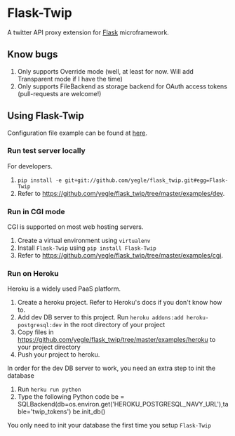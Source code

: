 Flask-Twip
===========

A twitter API proxy extension for [Flask](http://flask.pocoo.org) microframework.


## Know bugs

1. Only supports Override mode (well, at least for now. Will add Transparent mode if I have the time)
2. Only supports FileBackend as storage backend for OAuth access tokens (pull-requests are welcome!)


## Using Flask-Twip

Configuration file example can be found at [here](https://github.com/yegle/flask_twip/blob/master/examples/settings-example.py).

### Run test server locally

For developers.

 1. `pip install -e git+git://github.com/yegle/flask_twip.git#egg=Flask-Twip`
 2. Refer to <https://github.com/yegle/flask_twip/tree/master/examples/dev>.

### Run in CGI mode

CGI is supported on most web hosting servers.

 1. Create a virtual environment using `virtualenv`
 2. Install `Flask-Twip` using `pip install Flask-Twip`
 3. Refer to <https://github.com/yegle/flask_twip/tree/master/examples/cgi>.

### Run on Heroku

Heroku is a widely used PaaS platform.

 1. Create a heroku project. Refer to Heroku's docs if you don't know how to.
 2. Add dev DB server to this project. Run `heroku addons:add heroku-postgresql:dev` in the root directory of your project
 3. Copy files in <https://github.com/yegle/flask_twip/tree/master/examples/heroku> to your project directory
 4. Push your project to heroku.

In order for the dev DB server to work, you need an extra step to init the database

 1. Run `herku run python`
 2. Type the following Python code
        be = SQLBackend(db=os.environ.get('HEROKU_POSTGRESQL_NAVY_URL'),table='twip_tokens')
        be.init_db()

You only need to init your database the first time you setup `Flask-Twip`
